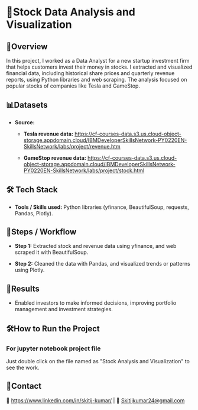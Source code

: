 
# 🏡Stock Data Analysis and Visualization 



## 📄Overview
In this project, I worked as a  Data Analyst for a new startup investment firm that helps customers invest their money in stocks. I extracted and visualized financial data, including historical share prices and quarterly revenue reports, using Python libraries and web scraping. The analysis focused on popular stocks of companies like Tesla and GameStop.

## 📊Datasets
- **Source:** 
  - **Tesla revenue data:** https://cf-courses-data.s3.us.cloud-object-storage.appdomain.cloud/IBMDeveloperSkillsNetwork-PY0220EN-SkillsNetwork/labs/project/revenue.htm

   - **GameStop revenue data:** https://cf-courses-data.s3.us.cloud-object-storage.appdomain.cloud/IBMDeveloperSkillsNetwork-PY0220EN-SkillsNetwork/labs/project/stock.html
  

## 🛠️ Tech Stack
- **Tools / Skills used:** Python libraries (yfinance, BeautifulSoup, requests, Pandas, Plotly).
## 🚀Steps / Workflow
 
 - **Step 1:** Extracted stock and revenue data using yfinance, and web scraped it with BeautifulSoup.

 - **Step 2:** Cleaned the data with Pandas, and visualized trends or patterns using Plotly.

## 🎯Results
- Enabled investors to make informed decisions, improving portfolio management and investment strategies.
## 🛠️How to Run the Project

### For jupyter notebook project file
Just double click on the file named as "Stock Analysis and Visualization" to see the work.

## 🤝Contact
💼 https://www.linkedin.com/in/skitij-kumar/ | 📧 Skitijkumar24@gmail.com
